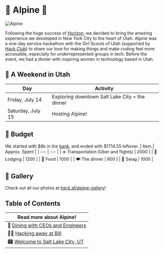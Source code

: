 # 🗻 Alpine 🗻

![Alpine](https://cloud-g5rq0ijxx-hack-club-bot.vercel.app/1img_0045.jpeg)

Following the huge success of [Horizon](horizon.hackclub.com), we decided to bring the amazing experience we developed in New York City to the heart of Utah. Alpine was a one-day service hackathon with the Girl Scouts of Utah (supported by [Hack Club](hackclub.com)) to share our love for making things and make coding feel more accessible, especially for underrepresented groups in tech. Before the event, we had a dinner with inspiring women in technology based in Utah.

## 📅 A Weekend in Utah
| Day | Activity |
| --- | --- |
| Friday, July 14 | Exploring downtown Salt Lake City + the dinner |
| Saturday, July 15 | Hosting Alpine! | 

## 💸 Budget
We started with $8k in the [bank](bank.hackclub.com/alpine), and ended with $1714.55 leftover.
| Item | Approx. Spent |
| --- | --- |
| ✈️ Transportation (Uber and flights) | 2000 |
| 🏨 Lodging | 1200 | 
| 🍕 Food | 1000 |
| 🍽️ The dinner | 800 |
| 🐻 Swag | 1000 |

## 📸 Gallery
Check out all our photos at [hack.af/alpine-gallery](hack.af/alpine-gallery)! 

## Table of Contents
| Read more about Alpine! |
| --- | 
| 🎇 [Dining with CEOs and Engineers](/dinner/readme.md) | 
| 👩‍💻 [Hacking away at Bill](/the-hackathon/alpine.md) | 
| 🏙️ [Welcome to Salt Lake City, UT](/the-rest/itinerary.md) | 